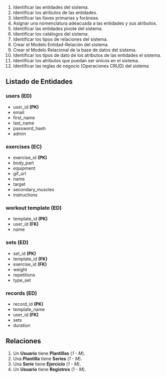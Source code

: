 1. Identificar las entidades del sistema.
1. Identificar los atributos de las entidades.
1. Identificar las llaves primarias y foráneas.
1. Asignar una nomenclatura adeacuada a las entidades y sus atributos.
1. Identificar las entidades pivote del sistema.
1. Identificar los catálogos del sistema.
1. Identificar los tipos de relaciones del sistema.
1. Crear el Modelo Entidad-Relación del sistema.
1. Crear el Modelo Relacional de la base de datos del sistema.
1. Identificar los tipos de dato de los atributos de las entidades el sistema.
1. Identificar los atributos que puedan ser únicos en el sistema.
1. Identificar las reglas de negocio (Operaciones CRUD) del sistema

## Listado de Entidades

### users **(ED)**

- user_id **(PK)**
- email
- first_name
- last_name
- password_hash
- admin

### exercises **(EC)**

- exercise_id **(PK)**
- body_part
- equipment
- gif_url
- name
- target
- secondary_muscles
- instructions

### workout template **(ED)**

- template_id **(PK)**
- user_id **(FK)**
- name

### sets **(ED)**

- set_id **(PK)**
- template_id **(FK)**
- exercise_id **(FK)**
- weight
- repetitions
- type_set


### records **(ED)**

- record_id **(PK)**
- template_name
- user_id **(FK)**
- sets
- duration

## Relaciones

1. Un **Usuario** tiene **Plantillas** (_1 - M_).
1. Una **Plantilla** tiene **Series** (_1 - M_).
1. Una **Serie** tiene **Ejercicio** (_1 - M_).
1. Un **Usuario** tiene **Registros** (_1 - M_).
